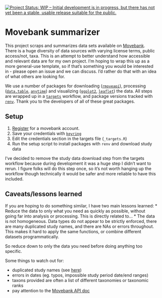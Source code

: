 
[![Project Status: WIP – Initial development is in progress, but there
has not yet been a stable, usable release suitable for the
public.](https://www.repostatus.org/badges/latest/wip.svg)](https://www.repostatus.org/#wip)

# Movebank summarizer

This project scraps and summarizes data sets available on
[Movebank](movebank.org/). There is a huge diversity of data sources
with varying license terms, public access/not, taxa. This is an attempt
to better understand how accessible and relevant data are for my own
project. I’m hoping to wrap this up as a more general-use template, so
if that’s something you would be interested in - please open an issue
and we can discuss. I’d rather do that with an idea of what others are
looking for.

We use a number of packages for downloading
([`rmoveapi`](https://github.com/benscarlson/rmoveapi)), processing
([`data.table`](https://github.com/Rdatatable/data.table/),
[`anytime`](https://github.com/eddelbuettel/anytime)) and visualizing
([`ggplot2`](https://github.com/tidyverse/ggplot2),
[`leaflet`](https://github.com/rstudio/leaflet/)) the data. All steps
are wrapped up in a [`targets`](https://github.com/ropensci/targets)
workflow, and package versions tracked with
[`renv`](https://github.com/rstudio/renv/). Thank you to the developers
of all of these great packages.

## Setup

1.  [Register](https://www.movebank.org/cms/webapp?gwt_fragment=page=search_map,action=register)
    for a movebank account.
2.  Save your credentials with
    [`keyring`](https://github.com/r-lib/keyring/)
3.  Edit the credentials section in the targets file (`_targets.R`)
4.  Run the setup script to install packages with `renv` and download
    study data

I’ve decided to remove the study data download step from the targets
workflow because during development it was a huge step I didn’t want to
rerun. I figure folks will do this step once, so it’s not worth hanging
up the workflow though technically it would be safer and more reliable
to have this included.

## Caveats/lessons learned

If you are hoping to do something similar, I have two main lessons
learned: \* Reduce the data to only what you need as quickly as
possible, without going far into analysis or processing. This is
directly related to… \* The data is not homogeneous. Data types do not
appear to be strictly enforced, there are many duplicated study names,
and there are NAs or errors throughout. This makes it hard to apply the
same functions, or combine different datasets programmatically.

So reduce down to only the data you need before doing anything too
specific.

Some things to watch out for:

-   duplicated study names (see
    [here](https://gitlab.com/bartk/move/-/issues/52))
-   errors in dates (eg. typos, impossible study period date/end ranges)
-   taxons provided are often a list of different taxonomies or
    taxonomic ranks
-   pay attention to the [Movebank API
    doc](https://github.com/movebank/movebank-api-doc)
